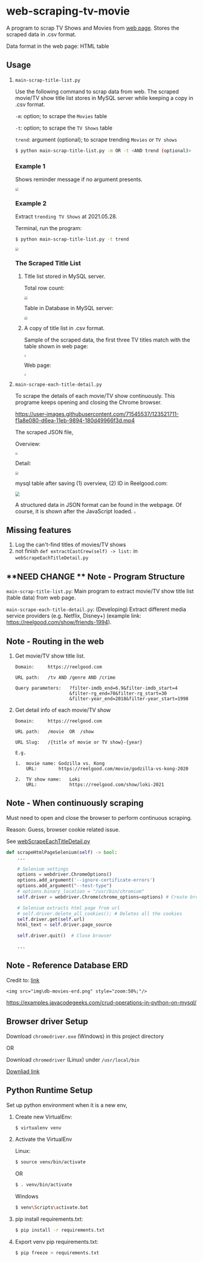 # web-scraping-tv-movie

A program to scrap TV Shows and Movies from [web page](https://reelgood.com/). Stores the scraped data in .csv format.

Data format in the web page: HTML table 


## Usage

1. `main-scrap-title-list.py`

    Use the following command to scrap data from web. The scraped movie/TV show title list stores in MySQL server while keeping a copy in .csv format.

    `-m`: option; to scrape the `Movies` table

    `-t`: option; to scrape the `TV Shows` table

    `trend`: argument (optional); to scrape trending `Movies` or `TV shows`

    ```sh
    $ python main-scrap-title-list.py -m OR -t <AND trend (optional)>
    ```

    ### Example 1

    Shows reminder message if no argument presents.

    <img src="img\terminal-run-prog-no-args.png" style="zoom:50%;"/>

    ### Example 2

    Extract `trending TV Shows` at 2021.05.28.

    Terminal, run the program:

    ```sh
    $ python main-scrap-title-list.py -t trend
    ```

    <img src="img\terminal-run-prog-args-tv-trend.png" style="zoom:50%;"/>

    ### The Scraped Title List
    
    1. Title list stored in MySQL server.

        Total row count:
        
        <img src="img\scraped-title-list-mysql-row-count.png" style="zoom:50%;"/>

        Table in Database in MySQL server:
        
        <img src="img\scraped-title-list-mysql-table.png" style="zoom:50%;"/>

    2. A copy of title list in .csv format.

        Sample of the scraped data, the first three TV titles match with the table shown in web page:

        <img src="img\csv-allmovies.png" style="zoom:30%;"/>

        Web page:

        <img src="img\reelgood-data-allmovies.png" style="zoom:30%;"/>


2. `main-scrape-each-title-detail.py`

    To scrape the details of each movie/TV show continuously. This programe keeps opening and closing the Chrome browser.

    https://user-images.githubusercontent.com/71545537/123521711-f1a8e080-d6ea-11eb-9894-180d49966f3d.mp4

    The scraped JSON file,

    Overview:

    <img src="img\scraped-detail-json-person.png" style="zoom:40%;"/>
        
    Detail:
        
    <img src="img\scraped-detail-json-movie.png" style="zoom:50%;"/>
    
    mysql table after saving (1) overview, (2) ID in Reelgood.com:
    
    <img src="img\scraped-title-detail-mysql-table.png" style="zoom:70%;"/>

    A structured data in JSON format can be found in the webpage. Of course, it is shown after the JavaScript loaded.
    <img src="img\reelgood-inspect-html.png" style="zoom:30%;"/>

## Missing features

1. Log the can't-find titles of movies/TV shows
2. not finish `def extractCastCrew(self) -> list:` in `webScrapeEachTitleDetail.py`


## **NEED CHANGE ** Note - Program Structure

`main-scrap-title-list.py`: Main program to extract movie/TV show title list (table data) from web page.

`main-scrape-each-title-detail.py`: (Developing) Extract different media service providers (e.g. Netflix, Disney+) (example link: https://reelgood.com/show/friends-1994).


## Note - Routing in the web

1. Get movie/TV show title list.

    ```
    Domain:     https://reelgood.com
    
    URL path:   /tv AND /genre AND /crime

    Query parameters:   ?filter-imdb_end=6.9&filter-imdb_start=4
                        &filter-rg_end=70&filter-rg_start=30
                        &filter-year_end=2018&filter-year_start=1998
    ```

2. Get detail info of each movie/TV show

    ```
    Domain:     https://reelgood.com

    URL path:   /movie  OR  /show
    
    URL Slug:   /{title of movie or TV show}-{year}

    E.g.

    1.  movie name: Godzilla vs. Kong
        URL:        https://reelgood.com/movie/godzilla-vs-kong-2020

    2.  TV show name:   Loki
        URL:            https://reelgood.com/show/loki-2021
    ```


## Note - When continuously scraping

Must need to open and close the browser to perform continuous scraping.

Reason: 
Guess, browser cookie related issue.

See [webScrapeEachTitleDetail.py](https://github.com/singhst/web-scraping-tv-movie/blob/master/helper_scraping/webScrapeEachTitleDetail.py)

```python
def scrapeHtmlPageSelenium(self) -> bool:
    ...

    # Selenium settings
    options = webdriver.ChromeOptions()
    options.add_argument('--ignore-certificate-errors')
    options.add_argument("--test-type")
    # options.binary_location = "/usr/bin/chromium"
    self.driver = webdriver.Chrome(chrome_options=options) # Create browser 

    # Selenium extracts html page from url
    # self.driver.delete_all_cookies(); # Deletes all the cookies
    self.driver.get(self.url)
    html_text = self.driver.page_source

    self.driver.quit()  # Close browser 

    ...
```


## Note - Reference Database ERD

Credit to: [link](https://www.databasestar.com/sample-database-movies/)

    <img src="img\db-movies-erd.png" style="zoom:50%;"/>


https://examples.javacodegeeks.com/crud-operations-in-python-on-mysql/


## Browser driver Setup

Download `chromedriver.exe` (Windows) in this project directory 

OR 

Download `chromedriver` (Linux) under `/usr/local/bin`

[Downliad link](https://chromedriver.chromium.org/downloads)


## Python Runtime Setup

Set up python environment when it is a new env,

1. Create new VirtualEnv:

    ```sh
    $ virtualenv venv
    ```

2. Activate the VirtualEnv 

    Linux:

    ```sh
    $ source venv/bin/activate
    ```	
    OR	
    ```sh
    $ . venv/bin/activate
    ```
	
    Windows
    ```sh
    $ venv\Scripts\activate.bat
    ```


3. pip install requirements.txt:

    ```sh
    $ pip install -r requirements.txt
    ```


4. Export venv pip requirements.txt:

    ```sh
    $ pip freeze > requirements.txt
    ```
